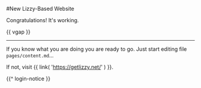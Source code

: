 #New Lizzy-Based Website

Congratulations! It's working.

{{ vgap }}

----

If you know what you are doing you are ready to go. Just start editing file ``pages/content.md``...

If not, visit {{ link( 'https://getlizzy.net/' ) }}.

{{^ login-notice }}
